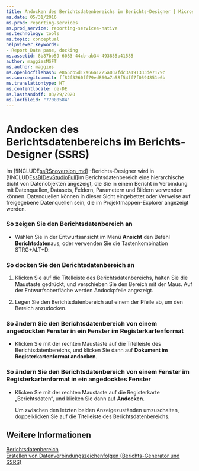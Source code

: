 ```yaml
---
title: Andocken des Berichtsdatenbereichs im Berichts-Designer | Microsoft-Dokumentation
ms.date: 05/31/2016
ms.prod: reporting-services
ms.prod_service: reporting-services-native
ms.technology: tools
ms.topic: conceptual
helpviewer_keywords:
- Report Data pane, docking
ms.assetid: 8b87bb59-6083-44cb-ab34-493855b41585
author: maggiesMSFT
ms.author: maggies
ms.openlocfilehash: e865cb5d12a66a1225a037fdc3a191333de7179c
ms.sourcegitcommit: ff82f3260ff79ed860a7a58f54ff7f0594851e6b
ms.translationtype: HT
ms.contentlocale: de-DE
ms.lasthandoff: 03/29/2020
ms.locfileid: "77080584"
---
```

# <a name="dock-the-report-data-pane-in-report-designer-ssrs"></a>Andocken des Berichtsdatenbereichs im Berichts-Designer (SSRS)
  Im [!INCLUDE[ssRSnoversion_md](../../includes/ssrsnoversion-md.md)] -Berichts-Designer wird in [!INCLUDE[ssBIDevStudioFull](../../includes/ssbidevstudiofull-md.md)]im Berichtsdatenbereich eine hierarchische Sicht von Datenobjekten angezeigt, die Sie in einem Bericht in Verbindung mit Datenquellen, Datasets, Feldern, Parametern und Bildern verwenden können. Datenquellen können in dieser Sicht eingebettet oder Verweise auf freigegebene Datenquellen sein, die im Projektmappen-Explorer angezeigt werden.  
  
### <a name="to-display-the-report-data-pane"></a>So zeigen Sie den Berichtsdatenbereich an  
  
-   Wählen Sie in der Entwurfsansicht im Menü **Ansicht** den Befehl **Berichtsdaten**aus, oder verwenden Sie die Tastenkombination STRG+ALT+D.
  
### <a name="to-dock-the-report-data-pane"></a>So docken Sie den Berichtsdatenbereich an  
  
1.  Klicken Sie auf die Titelleiste des Berichtsdatenbereichs, halten Sie die Maustaste gedrückt, und verschieben Sie den Bereich mit der Maus. Auf der Entwurfsoberfläche werden Andockpfeile angezeigt.  
  
2.  Legen Sie den Berichtsdatenbereich auf einem der Pfeile ab, um den Bereich anzudocken.  
  
### <a name="to-change-the-report-data-pane-from-a-docked-window-to-a-tabbed-window"></a>So ändern Sie den Berichtsdatenbereich von einem angedockten Fenster in ein Fenster im Registerkartenformat  
  
-   Klicken Sie mit der rechten Maustaste auf die Titelleiste des Berichtsdatenbereichs, und klicken Sie dann auf **Dokument im Registerkartenformat andocken**.  
  
### <a name="to-change-the-report-data-pane-from-a-tabbed-window-to-a-docked-window"></a>So ändern Sie den Berichtsdatenbereich von einem Fenster im Registerkartenformat in ein angedocktes Fenster  
  
-   Klicken Sie mit der rechten Maustaste auf die Registerkarte „Berichtsdaten“, und klicken Sie dann auf **Andocken**.  
  
     Um zwischen den letzten beiden Anzeigezuständen umzuschalten, doppelklicken Sie auf die Titelleiste des Berichtsdatenbereichs.  
  
## <a name="see-also"></a>Weitere Informationen  
 [Berichtsdatenbereich](../../reporting-services/report-data/report-data-pane.md)   
 [Erstellen von Datenverbindungszeichenfolgen (Berichts-Generator und SSRS)](../../reporting-services/report-data/data-connections-data-sources-and-connection-strings-report-builder-and-ssrs.md)  
  
  
